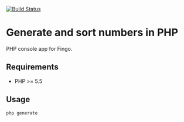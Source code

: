 [![Build Status](https://travis-ci.org/Saibamen/Generate-Sort-Numbers.svg?branch=master)](https://travis-ci.org/Saibamen/Generate-Sort-Numbers)

# Generate and sort numbers in PHP

PHP console app for Fingo.

## Requirements

* PHP >= 5.5

## Usage

```
php generate
```
